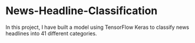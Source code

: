 # News-Headline-Classification
In this project, I have built a model using TensorFlow Keras to classify news headlines into 41 different categories.
